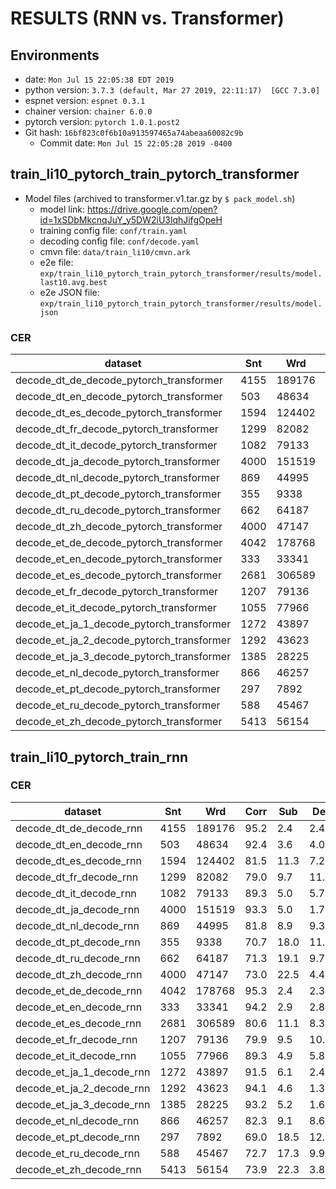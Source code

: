 <!-- Generated by ../../../utils/show_result.sh -->
# RESULTS (RNN vs. Transformer)
## Environments
- date: `Mon Jul 15 22:05:38 EDT 2019`
- python version: `3.7.3 (default, Mar 27 2019, 22:11:17)  [GCC 7.3.0]`
- espnet version: `espnet 0.3.1`
- chainer version: `chainer 6.0.0`
- pytorch version: `pytorch 1.0.1.post2`
- Git hash: `16bf823c0f6b10a913597465a74abeaa60082c9b`
  - Commit date: `Mon Jul 15 22:05:28 2019 -0400`

## train_li10_pytorch_train_pytorch_transformer
  - Model files (archived to transformer.v1.tar.gz by `$ pack_model.sh`)
    - model link: https://drive.google.com/open?id=1xSDbMkcnqJuY_y5DW2iU3lqhJifgOpeH
    - training config file: `conf/train.yaml`
    - decoding config file: `conf/decode.yaml`
    - cmvn file: `data/train_li10/cmvn.ark`
    - e2e file: `exp/train_li10_pytorch_train_pytorch_transformer/results/model.last10.avg.best`
    - e2e JSON file: `exp/train_li10_pytorch_train_pytorch_transformer/results/model.json`

### CER

|dataset|Snt|Wrd|Corr|Sub|Del|Ins|Err|S.Err|
|---|---|---|---|---|---|---|---|---|
|decode_dt_de_decode_pytorch_transformer|4155|189176|96.7|1.6|1.7|1.1|4.4|50.0|
|decode_dt_en_decode_pytorch_transformer|503|48634|93.8|3.0|3.2|1.2|7.5|93.0|
|decode_dt_es_decode_pytorch_transformer|1594|124402|83.5|9.8|6.7|5.2|21.7|100.0|
|decode_dt_fr_decode_pytorch_transformer|1299|82082|82.9|8.1|9.0|4.1|21.2|99.5|
|decode_dt_it_decode_pytorch_transformer|1082|79133|92.6|3.5|4.0|1.7|9.1|96.8|
|decode_dt_ja_decode_pytorch_transformer|4000|151519|94.8|3.7|1.5|0.8|6.0|61.5|
|decode_dt_nl_decode_pytorch_transformer|869|44995|86.2|6.5|7.3|3.2|17.0|98.6|
|decode_dt_pt_decode_pytorch_transformer|355|9338|76.4|13.5|10.1|4.5|28.1|96.1|
|decode_dt_ru_decode_pytorch_transformer|662|64187|71.5|18.6|9.9|6.5|35.0|100.0|
|decode_dt_zh_decode_pytorch_transformer|4000|47147|78.0|18.5|3.5|3.5|25.6|75.4|
|decode_et_de_decode_pytorch_transformer|4042|178768|96.7|1.7|1.7|1.2|4.5|48.0|
|decode_et_en_decode_pytorch_transformer|333|33341|95.8|2.1|2.1|1.2|5.4|90.1|
|decode_et_es_decode_pytorch_transformer|2681|306589|80.1|11.6|8.4|4.9|24.9|100.0|
|decode_et_fr_decode_pytorch_transformer|1207|79136|83.1|8.3|8.6|3.7|20.6|100.0|
|decode_et_it_decode_pytorch_transformer|1055|77966|92.6|3.5|3.9|1.6|9.0|97.3|
|decode_et_ja_1_decode_pytorch_transformer|1272|43897|93.2|4.7|2.2|1.0|7.8|63.2|
|decode_et_ja_2_decode_pytorch_transformer|1292|43623|95.2|3.6|1.2|0.7|5.5|60.0|
|decode_et_ja_3_decode_pytorch_transformer|1385|28225|94.8|3.9|1.3|1.1|6.3|44.7|
|decode_et_nl_decode_pytorch_transformer|866|46257|86.5|6.8|6.7|3.3|16.8|98.3|
|decode_et_pt_decode_pytorch_transformer|297|7892|73.2|15.3|11.6|5.6|32.4|90.2|
|decode_et_ru_decode_pytorch_transformer|588|45467|67.7|23.0|9.3|6.1|38.3|100.0|
|decode_et_zh_decode_pytorch_transformer|5413|56154|78.5|18.5|3.0|2.9|24.4|71.5|

## train_li10_pytorch_train_rnn
### CER

|dataset|Snt|Wrd|Corr|Sub|Del|Ins|Err|S.Err|
|---|---|---|---|---|---|---|---|---|
|decode_dt_de_decode_rnn|4155|189176|95.2|2.4|2.4|1.6|6.4|55.8|
|decode_dt_en_decode_rnn|503|48634|92.4|3.6|4.0|1.6|9.2|95.0|
|decode_dt_es_decode_rnn|1594|124402|81.5|11.3|7.2|5.4|23.9|99.9|
|decode_dt_fr_decode_rnn|1299|82082|79.0|9.7|11.3|3.9|24.9|99.8|
|decode_dt_it_decode_rnn|1082|79133|89.3|5.0|5.7|2.1|12.8|98.4|
|decode_dt_ja_decode_rnn|4000|151519|93.3|5.0|1.7|1.0|7.7|66.7|
|decode_dt_nl_decode_rnn|869|44995|81.8|8.9|9.3|4.0|22.3|99.3|
|decode_dt_pt_decode_rnn|355|9338|70.7|18.0|11.3|7.2|36.6|99.2|
|decode_dt_ru_decode_rnn|662|64187|71.3|19.1|9.7|6.4|35.2|100.0|
|decode_dt_zh_decode_rnn|4000|47147|73.0|22.5|4.4|3.2|30.2|77.6|
|decode_et_de_decode_rnn|4042|178768|95.3|2.4|2.3|1.6|6.2|53.9|
|decode_et_en_decode_rnn|333|33341|94.2|2.9|2.8|1.5|7.2|92.5|
|decode_et_es_decode_rnn|2681|306589|80.6|11.1|8.3|5.1|24.5|100.0|
|decode_et_fr_decode_rnn|1207|79136|79.9|9.5|10.6|3.5|23.6|100.0|
|decode_et_it_decode_rnn|1055|77966|89.3|4.9|5.8|2.1|12.9|98.4|
|decode_et_ja_1_decode_rnn|1272|43897|91.5|6.1|2.4|1.2|9.7|66.2|
|decode_et_ja_2_decode_rnn|1292|43623|94.1|4.6|1.3|0.9|6.9|63.5|
|decode_et_ja_3_decode_rnn|1385|28225|93.2|5.2|1.6|1.4|8.3|50.1|
|decode_et_nl_decode_rnn|866|46257|82.3|9.1|8.6|4.0|21.7|99.2|
|decode_et_pt_decode_rnn|297|7892|69.0|18.5|12.5|8.0|39.1|96.6|
|decode_et_ru_decode_rnn|588|45467|72.7|17.3|9.9|5.5|32.8|100.0|
|decode_et_zh_decode_rnn|5413|56154|73.9|22.3|3.8|2.8|29.0|74.0|
